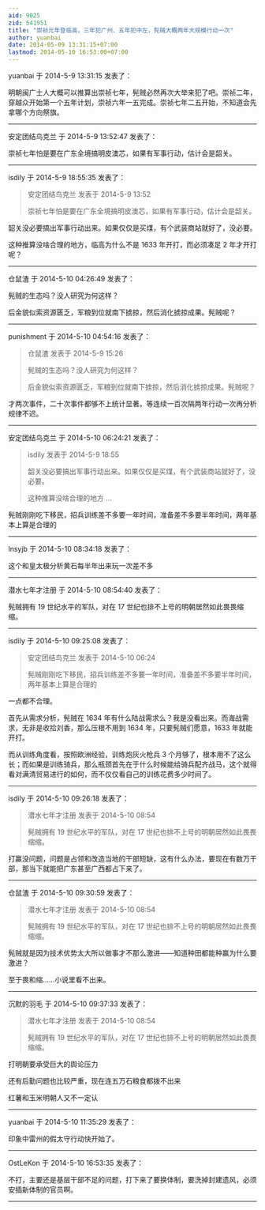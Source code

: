 ```yaml
---
aid: 9025
zid: 541951
title: "崇祯元年登临高，三年犯广州、五年犯中左，髡贼大概两年大规模行动一次"
author: yuanbai
date: 2014-05-09 13:31:15+07:00
lastmod: 2014-05-10 16:53:00+07:00
---
```


yuanbai 于 2014-5-9 13:31:15 发表了：

明朝闽广士人大概可以推算出崇祯七年，髡贼必然再次大举来犯了吧。崇祯二年，穿越众开始第一个五年计划，崇祯六年一五完成。崇祯七年二五开始，不知道会先拿哪个方向祭旗。

---

安定团结鸟克兰 于 2014-5-9 13:52:47 发表了：

崇祯七年怕是要在广东全境搞明皮澳芯，如果有军事行动，估计会是韶关。

---

isdily 于 2014-5-9 18:55:35 发表了：

> 安定团结鸟克兰 发表于 2014-5-9 13:52
>
> 崇祯七年怕是要在广东全境搞明皮澳芯，如果有军事行动，估计会是韶关。

韶关没必要搞出军事行动出来。如果仅仅是买煤，有个武装商站就好了，没必要。

这种推算没啥合理的地方，临高为什么不是 1633 年开打，而必须凑足 2 年才开打呢？

---

仓鼠渣 于 2014-5-10 04:26:49 发表了：

髡贼的生态吗？没人研究为何这样？

后金貌似索资源匮乏，军粮到位就南下掳掠，然后消化掳掠成果。髡贼呢？

---

punishment 于 2014-5-10 04:54:16 发表了：

> 仓鼠渣 发表于 2014-5-9 15:26
>
> 髡贼的生态吗？没人研究为何这样？
>
> 后金貌似索资源匮乏，军粮到位就南下掳掠，然后消化掳掠成果。髡贼呢？

才两次事件，二十次事件都够不上统计显著。等连续一百次隔两年行动一次再分析规律不迟。

---

安定团结鸟克兰 于 2014-5-10 06:24:21 发表了：

> isdily 发表于 2014-5-9 18:55
>
> 韶关没必要搞出军事行动出来。如果仅仅是买煤，有个武装商站就好了，没必要。
>
> 这种推算没啥合理的地方 ...

髡贼刚刚吃下移民，招兵训练差不多要一年时间，准备差不多要半年时间，两年基本上算是合理的

---

lnsyjb 于 2014-5-10 08:34:18 发表了：

这个和皇太极分析黄石每半年出来玩一次差不多

---

潜水七年才注册 于 2014-5-10 08:54:40 发表了：

髡贼拥有 19 世纪水平的军队，对在 17 世纪也排不上号的明朝居然如此畏畏缩缩。

---

isdily 于 2014-5-10 09:25:08 发表了：

> 安定团结鸟克兰 发表于 2014-5-10 06:24
>
> 髡贼刚刚吃下移民，招兵训练差不多要一年时间，准备差不多要半年时间，两年基本上算是合理的

一点都不合理。

首先从需求分析，髡贼在 1634 年有什么陆战需求么？我是没看出来。而海战需求，无非是收拾刘香，那么压根不用到 1634 年，只要髡贼们愿意，1633 年就能开打。

而从训练角度看，按照欧洲经验，训练炮灰火枪兵 3 个月够了，根本用不了这么长；而如果是训练骑兵，那么瓶颈首先在于什么时候能给骑兵配齐战马，这个就得看对满清贸易进行的如何，而不仅仅看自己的训练花费多少时间了。

---

isdily 于 2014-5-10 09:26:18 发表了：

> 潜水七年才注册 发表于 2014-5-10 08:54
>
> 髡贼拥有 19 世纪水平的军队，对在 17 世纪也排不上号的明朝居然如此畏畏缩缩。

打赢没问题，问题是占领和改造当地的干部短缺，这有什么办法，要现在有数万干部，那当下就能把广东甚至广西都占下来了。

---

仓鼠渣 于 2014-5-10 09:30:59 发表了：

> 潜水七年才注册 发表于 2014-5-10 08:54
>
> 髡贼拥有 19 世纪水平的军队，对在 17 世纪也排不上号的明朝居然如此畏畏缩缩。

髡贼就是因为技术优势太大所以做事才不那么激进——知道种田都能种赢为什么要激进？

至于畏和缩……小说里看不出来。

---

沉默的羽毛 于 2014-5-10 09:37:33 发表了：

> 潜水七年才注册 发表于 2014-5-10 08:54
>
> 髡贼拥有 19 世纪水平的军队，对在 17 世纪也排不上号的明朝居然如此畏畏缩缩。

打明朝要承受巨大的舆论压力

还有后勤问题也比较严重，现在连五万石粮食都拨不出来

红薯和玉米明朝人又不一定认

---

yuanbai 于 2014-5-10 11:35:29 发表了：

印象中雷州的假太守行动快开始了。

---

OstLeKon 于 2014-5-10 16:53:35 发表了：

不打，主要还是基层干部不足的问题，打下来了要换体制，要洗掉封建遗风，必须安插新体制的官员啊。

---

